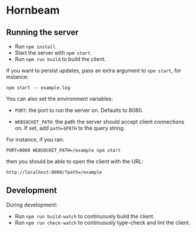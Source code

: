 # Hornbeam

## Running the server

* Run `npm install`.
* Start the server with `npm start`.
* Run `npm run build` to build the client.

If you want to persist updates, pass an extra argument to `npm start`, for instance:

```
npm start -- example.log
```

You can also set the environment variables:

* `PORT`: the port to run the server on. Defaults to 8080.

* `WEBSOCKET_PATH`: the path the server should accept client connections on.
  If set, add `path=$PATH` to the query string.

For instance, if you ran:

```
PORT=8000 WEBSOCKET_PATH=/example npm start
```

then you should be able to open the client with the URL:

```
http://localhost:8000/?path=/example
```

## Development

During development:

* Run `npm run build-watch` to continuously build the client.
* Run `npm run check-watch` to continuously type-check and lint the client.
